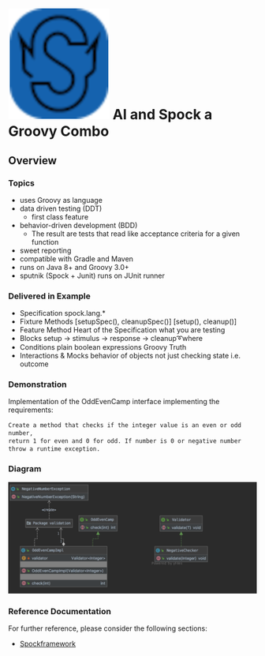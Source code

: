 
#  ![spockframework](spock-main-logo-1.png) AI and Spock a Groovy Combo

## Overview
### Topics 
- uses Groovy as language
- data driven testing (DDT)
  - first class feature
- behavior-driven development (BDD)
  - The result are tests that read like acceptance criteria for a given function
- sweet reporting
- compatible with Gradle and Maven
- runs on Java 8+ and Groovy 3.0+
- sputnik (Spock + Junit) runs on JUnit runner 
 
### Delivered in Example
- Specification spock.lang.*
- Fixture Methods [setupSpec(), cleanupSpec()] [setup(), cleanup()]
- Feature Method Heart of the Specification what you are testing
- Blocks setup -> stimulus -> response -> cleanup➰where
- Conditions plain boolean expressions Groovy Truth
- Interactions & Mocks behavior of objects not just checking state i.e. outcome

### Demonstration
Implementation of the OddEvenCamp interface implementing the requirements: 
```
Create a method that checks if the integer value is an even or odd number, 
return 1 for even and 0 for odd. If number is 0 or negative number throw a runtime exception.
```


### Diagram
![overview](oddeven.png)



### Reference Documentation

For further reference, please consider the following sections:

* [Spockframework](https://spockframework.org/)
